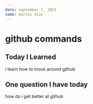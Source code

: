 ```yaml
---
date: september 7, 2023
name: marcus diaz
---
```


# github commands

## Today I Learned 
<!--  this can be a single phrase or a short list -->
i learn how to move around github
## One question I have today 
<!--  this can be something you want clarification on or  -->
how do i get better at github
